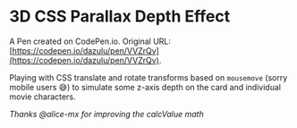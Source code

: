 # 3D CSS Parallax Depth Effect

A Pen created on CodePen.io. Original URL: [https://codepen.io/dazulu/pen/VVZrQv](https://codepen.io/dazulu/pen/VVZrQv).

Playing with CSS translate and rotate transforms based on `mousemove` (sorry mobile users 😅) to simulate some z-axis depth on the card and individual movie characters.

_Thanks @alice-mx for improving the calcValue math_
